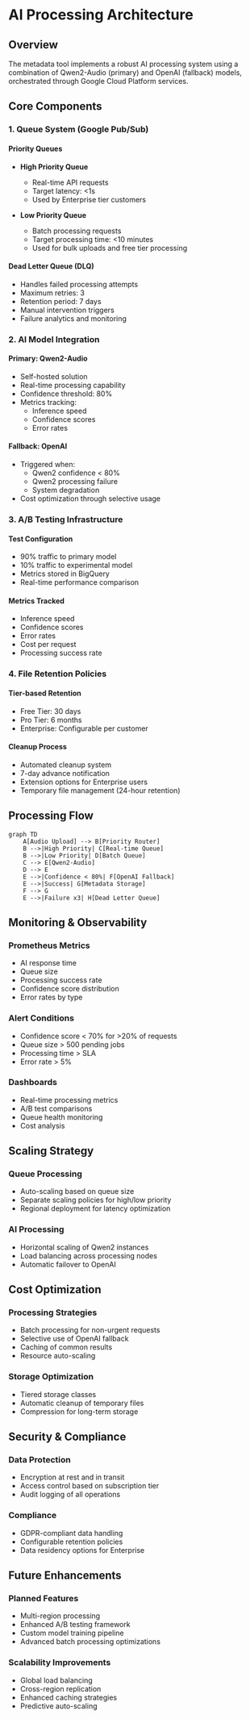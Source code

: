 # AI Processing Architecture

## Overview

The metadata tool implements a robust AI processing system using a combination of Qwen2-Audio (primary) and OpenAI (fallback) models, orchestrated through Google Cloud Platform services.

## Core Components

### 1. Queue System (Google Pub/Sub)

#### Priority Queues
- **High Priority Queue**
  - Real-time API requests
  - Target latency: <1s
  - Used by Enterprise tier customers
  
- **Low Priority Queue**
  - Batch processing requests
  - Target processing time: <10 minutes
  - Used for bulk uploads and free tier processing

#### Dead Letter Queue (DLQ)
- Handles failed processing attempts
- Maximum retries: 3
- Retention period: 7 days
- Manual intervention triggers
- Failure analytics and monitoring

### 2. AI Model Integration

#### Primary: Qwen2-Audio
- Self-hosted solution
- Real-time processing capability
- Confidence threshold: 80%
- Metrics tracking:
  - Inference speed
  - Confidence scores
  - Error rates

#### Fallback: OpenAI
- Triggered when:
  - Qwen2 confidence < 80%
  - Qwen2 processing failure
  - System degradation
- Cost optimization through selective usage

### 3. A/B Testing Infrastructure

#### Test Configuration
- 90% traffic to primary model
- 10% traffic to experimental model
- Metrics stored in BigQuery
- Real-time performance comparison

#### Metrics Tracked
- Inference speed
- Confidence scores
- Error rates
- Cost per request
- Processing success rate

### 4. File Retention Policies

#### Tier-based Retention
- Free Tier: 30 days
- Pro Tier: 6 months
- Enterprise: Configurable per customer

#### Cleanup Process
- Automated cleanup system
- 7-day advance notification
- Extension options for Enterprise users
- Temporary file management (24-hour retention)

## Processing Flow

```mermaid
graph TD
    A[Audio Upload] --> B[Priority Router]
    B -->|High Priority| C[Real-time Queue]
    B -->|Low Priority| D[Batch Queue]
    C --> E[Qwen2-Audio]
    D --> E
    E -->|Confidence < 80%| F[OpenAI Fallback]
    E -->|Success| G[Metadata Storage]
    F --> G
    E -->|Failure x3| H[Dead Letter Queue]
```

## Monitoring & Observability

### Prometheus Metrics
- AI response time
- Queue size
- Processing success rate
- Confidence score distribution
- Error rates by type

### Alert Conditions
- Confidence score < 70% for >20% of requests
- Queue size > 500 pending jobs
- Processing time > SLA
- Error rate > 5%

### Dashboards
- Real-time processing metrics
- A/B test comparisons
- Queue health monitoring
- Cost analysis

## Scaling Strategy

### Queue Processing
- Auto-scaling based on queue size
- Separate scaling policies for high/low priority
- Regional deployment for latency optimization

### AI Processing
- Horizontal scaling of Qwen2 instances
- Load balancing across processing nodes
- Automatic failover to OpenAI

## Cost Optimization

### Processing Strategies
- Batch processing for non-urgent requests
- Selective use of OpenAI fallback
- Caching of common results
- Resource auto-scaling

### Storage Optimization
- Tiered storage classes
- Automatic cleanup of temporary files
- Compression for long-term storage

## Security & Compliance

### Data Protection
- Encryption at rest and in transit
- Access control based on subscription tier
- Audit logging of all operations

### Compliance
- GDPR-compliant data handling
- Configurable retention policies
- Data residency options for Enterprise

## Future Enhancements

### Planned Features
- Multi-region processing
- Enhanced A/B testing framework
- Custom model training pipeline
- Advanced batch processing optimizations

### Scalability Improvements
- Global load balancing
- Cross-region replication
- Enhanced caching strategies
- Predictive auto-scaling 